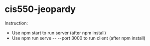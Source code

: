 # cis550-jeopardy

Instruction:

- Use npm start to run server (after npm install)
- Use npm run serve -- --port 3000 to run client (after npm install)
